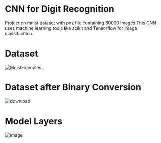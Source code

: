 # CNN for Digit Recognition
Project on mnist dataset with pnz file containing 60000 images.This CNN uses machine learning tools like scikit and Tensorflow for image classification.

# Dataset
![MnistExamples](https://user-images.githubusercontent.com/112889066/188496859-9db30235-9d7f-41c9-85cd-f83bb90267f2.png)

# Dataset after Binary Conversion
![download](https://user-images.githubusercontent.com/112889066/188496893-14157242-9053-4c1b-9cef-c6eec7d5f62f.png)

# Model Layers
![image](https://user-images.githubusercontent.com/112889066/188496954-09353ce3-69a8-4819-87a9-fe09f29d17f9.png)
